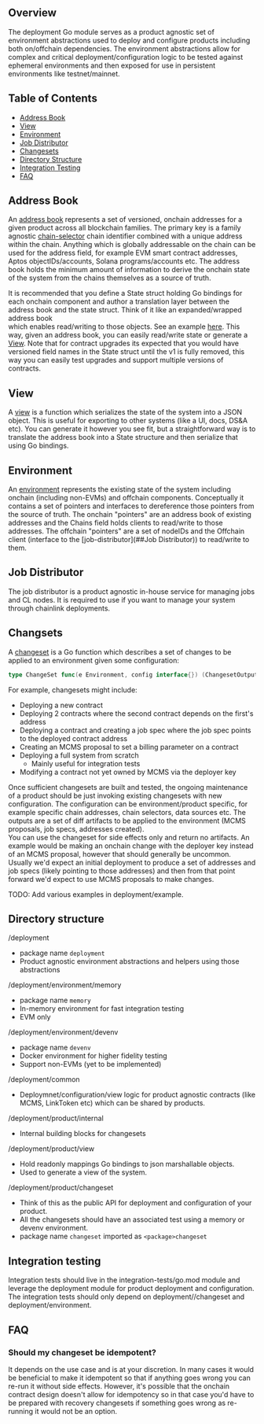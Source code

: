## Overview
The deployment Go module serves as a product agnostic set of environment
abstractions used to deploy and configure products including both on/offchain
dependencies. The environment abstractions allow for complex and critical
deployment/configuration logic to be tested against ephemeral environments
and then exposed for use in persistent environments like testnet/mainnet.

## Table of Contents
- [Address Book](#address-book)
- [View](#view)
- [Environment](#environment)
- [Job Distributor](#job-distributor)
- [Changesets](#changsets)
- [Directory Structure](#directory-structure)
- [Integration Testing](#integration-testing)
- [FAQ](#faq)

## Address Book
An [address book](https://github.com/smartcontractkit/chainlink/blob/develop/deployment/address_book.go#L79) represents
a set of versioned, onchain addresses for a given product across all blockchain families. The primary key 
is a family agnostic [chain-selector](https://github.com/smartcontractkit/chain-selectors) chain identifier combined with a unique 
address within the chain. Anything which is globally addressable on the chain can be used for the address field, for example
EVM smart contract addresses, Aptos objectIDs/accounts, Solana programs/accounts etc. 
The address book holds the minimum amount of information to derive the onchain state of the system from 
the chains themselves as a source of truth.  

It is recommended that you define a State struct holding Go bindings for each onchain component and author a
translation layer between the address book and the state struct. Think of it like an expanded/wrapped address book  
which enables read/writing to those objects. See an example [here](https://github.com/smartcontractkit/chainlink/blob/develop/deployment/ccip/state.go#L205).
This way, given an address book, you can easily read/write state or generate a [View](##View).
Note that for contract upgrades its expected that you would have versioned field names in the State struct until the v1 is fully removed, this
way you can easily test upgrades and support multiple versions of contracts. 

## View
A [view](https://github.com/smartcontractkit/chainlink/blob/develop/deployment/changeset.go#L35) is a function which
serializes the state of the system into a JSON object. This is useful for exporting to other systems (like a UI, docs, DS&A etc).
You can generate it however you see fit, but a straightforward way is to translate
the address book into a State structure and then serialize that using Go bindings. 

## Environment
An [environment](https://github.com/smartcontractkit/chainlink/blob/develop/deployment/environment.go#L71) represents
the existing state of the system including onchain (including non-EVMs) and offchain components. Conceptually it contains
a set of pointers and interfaces to dereference those pointers from the source of truth.
The onchain "pointers" are an address book of existing addresses and the Chains field holds
clients to read/write to those addresses. The offchain "pointers" are a set of nodeIDs and 
the Offchain client (interface to the [job-distributor](##Job Distributor)) to read/write to them.

## Job Distributor
The job distributor is a product agnostic in-house service for 
managing jobs and CL nodes. It is required to use if you want to 
manage your system through chainlink deployments.

## Changsets
A [changeset](https://github.com/smartcontractkit/chainlink/blob/develop/deployment/changeset.go#L21) is a 
Go function which describes a set of changes to be applied to an environment given some configuration:
```go
type ChangeSet func(e Environment, config interface{}) (ChangesetOutput, error)
```
For example, changesets might include:
- Deploying a new contract
- Deploying 2 contracts where the second contract depends on the first's address
- Deploying a contract and creating a job spec where the job spec points to the deployed contract address
- Creating an MCMS proposal to set a billing parameter on a contract 
- Deploying a full system from scratch
  - Mainly useful for integration tests
- Modifying a contract not yet owned by MCMS via the deployer key
 
Once sufficient changesets are built and tested, the ongoing maintenance
of a product should be just invoking existing changesets with new configuration.
The configuration can be environment/product specific, for example
specific chain addresses, chain selectors, data sources etc. The outputs are 
a set of diff artifacts to be applied to the environment (MCMS proposals, job specs, addresses created).  
You can use the changeset for side effects only and return no artifacts.
An example would be making an onchain change with the deployer key instead of an MCMS proposal, 
however that should generally be uncommon. Usually we'd expect an initial deployment to produce
a set of addresses and job specs (likely pointing to those addresses) and then from that point forward
we'd expect to use MCMS proposals to make changes. 

TODO: Add various examples in deployment/example.

## Directory structure

/deployment
- package name `deployment`
- Product agnostic environment abstractions and helpers using those
  abstractions

/deployment/environment/memory
- package name `memory`
- In-memory environment for fast integration testing
- EVM only

/deployment/environment/devenv
- package name `devenv`
- Docker environment for higher fidelity testing
- Support non-EVMs (yet to be implemented)

/deployment/common
- Deploymnet/configuration/view logic for product agnostic
contracts (like MCMS, LinkToken etc) which can be shared
by products.

/deployment/product/internal
- Internal building blocks for changesets  

/deployment/product/view
- Hold readonly mappings Go bindings to json marshallable objects. 
- Used to generate a view of the system.

/deployment/product/changeset
- Think of this as the public API for deployment and configuration
of your product. 
- All the changesets should have an associated test using a memory or devenv
environment.
- package name `changeset` imported as `<package>changeset`
 
## Integration testing
Integration tests should live in the integration-tests/go.mod module and leverage
the deployment module for product deployment and configuration. The integration tests
should only depend on deployment/<product>/changeset and deployment/environment. 

## FAQ
### Should my changeset be idempotent? 
It depends on the use case and is at your discretion. In many cases
it would be beneficial to make it idempotent so that if anything goes wrong
you can re-run it without side effects. However, it's possible that the onchain contract
design doesn't allow for idempotency so in that case you'd have to be prepared
with recovery changesets if something goes wrong as re-running it would not be an option.
